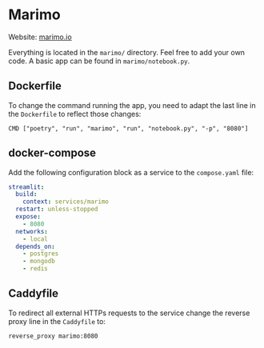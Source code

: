# Marimo

Website: [marimo.io](https://streamlit.io/)

Everything is located in the `marimo/` directory. Feel free to add your own code. A basic app can be found in `marimo/notebook.py`.

## Dockerfile

To change the command running the app, you need to adapt the last line in the `Dockerfile` to reflect those changes:

```
CMD ["poetry", "run", "marimo", "run", "notebook.py", "-p", "8080"]
```

## docker-compose

Add the following configuration block as a service to the `compose.yaml` file:

```yaml
streamlit:
  build:
    context: services/marimo
  restart: unless-stopped
  expose:
    - 8080
  networks:
    - local
  depends_on:
    - postgres
    - mongodb
    - redis
```

## Caddyfile

To redirect all external HTTPs requests to the service change the reverse proxy line in the `Caddyfile` to:

```
reverse_proxy marimo:8080
```
